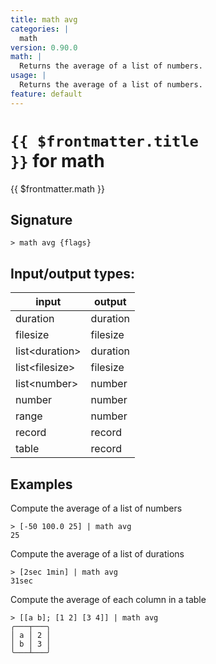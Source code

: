 ```yaml
---
title: math avg
categories: |
  math
version: 0.90.0
math: |
  Returns the average of a list of numbers.
usage: |
  Returns the average of a list of numbers.
feature: default
---
```


<!-- This file is automatically generated. Please edit the command in https://github.com/nushell/nushell instead. -->

# <code>{{ $frontmatter.title }}</code> for math

<div class='command-title'>{{ $frontmatter.math }}</div>

## Signature

`> math avg {flags} `

## Input/output types:

| input            | output   |
| ---------------- | -------- |
| duration         | duration |
| filesize         | filesize |
| list\<duration\> | duration |
| list\<filesize\> | filesize |
| list\<number\>   | number   |
| number           | number   |
| range            | number   |
| record           | record   |
| table            | record   |

## Examples

Compute the average of a list of numbers

```nu
> [-50 100.0 25] | math avg
25
```

Compute the average of a list of durations

```nu
> [2sec 1min] | math avg
31sec
```

Compute the average of each column in a table

```nu
> [[a b]; [1 2] [3 4]] | math avg
╭───┬───╮
│ a │ 2 │
│ b │ 3 │
╰───┴───╯
```
